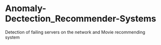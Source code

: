 Anomaly-Dectection_Recommender-Systems
======================================

Detection of failing servers on the network and Movie recommending system

